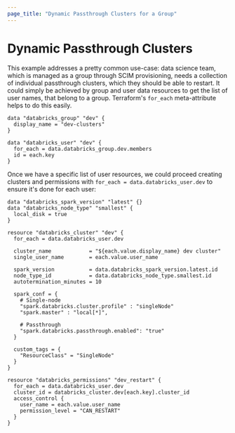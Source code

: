 ```yaml
---
page_title: "Dynamic Passthrough Clusters for a Group"
---
```


# Dynamic Passthrough Clusters

This example addresses a pretty common use-case: data science team, which is managed as a group through SCIM provisioning, needs a collection of individual passthrough clusters, which they should be able to restart. It could simply be achieved by group and user data resources to get the list of user names, that belong to a group. Terraform's `for_each` meta-attribute helps to do this easily.

```hcl
data "databricks_group" "dev" {
  display_name = "dev-clusters"
}

data "databricks_user" "dev" {
  for_each = data.databricks_group.dev.members
  id = each.key
}
```

Once we have a specific list of user resources, we could proceed creating clusters and permissions with `for_each = data.databricks_user.dev` to ensure it's done for each user:

```hcl
data "databricks_spark_version" "latest" {}
data "databricks_node_type" "smallest" {
  local_disk = true
}

resource "databricks_cluster" "dev" {
  for_each = data.databricks_user.dev

  cluster_name            = "${each.value.display_name} dev cluster"
  single_user_name        = each.value.user_name

  spark_version           = data.databricks_spark_version.latest.id
  node_type_id            = data.databricks_node_type.smallest.id
  autotermination_minutes = 10

  spark_conf = {
    # Single-node
    "spark.databricks.cluster.profile" : "singleNode"
    "spark.master" : "local[*]",

    # Passthrough
    "spark.databricks.passthrough.enabled": "true"
  }

  custom_tags = {
    "ResourceClass" = "SingleNode"
  }
}

resource "databricks_permissions" "dev_restart" {
  for_each = data.databricks_user.dev
  cluster_id = databricks_cluster.dev[each.key].cluster_id
  access_control {
    user_name = each.value.user_name
    permission_level = "CAN_RESTART"
  }
}
```